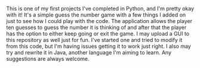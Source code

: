 This is one of my first projects I've completed in Python, and I'm pretty okay with it! It's a simple guess the number game with a few things I added on just to see how I could play with the code. The application allows the player ten guesses to guess the number it is thinking of and after that the player has the option to either keep going or exit the game. I may upload a GUI to this repository as well just for fun. I've started one and tried to modify it from this code, but I'm having issues getting it to work just right. 
I also may try and rewrite it in Java, another language I'm aiming to learn. 
Any suggestions are always welcome.
